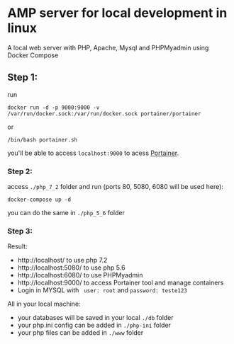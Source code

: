 # AMP server for local development in linux

A local web server with PHP, Apache, Mysql and PHPMyadmin using Docker Compose

## Step 1:

run
```
docker run -d -p 9000:9000 -v /var/run/docker.sock:/var/run/docker.sock portainer/portainer
```
or
```
/bin/bash portainer.sh
```
you'll be able to access `localhost:9000` to acess [Portainer](https://www.portainer.io/).

### Step 2:

access `./php_7_2` folder and run (ports 80, 5080, 6080 will be used here):

```
docker-compose up -d
```

you can do the same in `./php_5_6` folder

### Step 3:

Result:

- http://localhost/ to use php 7.2
- http://localhost:5080/ to use php 5.6
- http://localhost:6080/ to use PHPMyadmin
- http://localhost:9000/ to access Portainer tool and manage containers
- Login in MYSQL with ` user: root` and `password: teste123`

All in your local machine:

- your databases will be saved in your local `./db` folder
- your php.ini config can be added in `./php-ini` folder
- your php files can be added in `./www` folder
